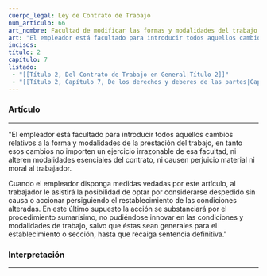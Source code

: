 ```yaml
---
cuerpo_legal: Ley de Contrato de Trabajo
num_articulo: 66
art_nombre: Facultad de modificar las formas y modalidades del trabajo
art: "El empleador está facultado para introducir todos aquellos cambios relativos a la forma y modalidades de la prestación del trabajo, en tanto esos cambios no importen un ejercicio irrazonable de esa facultad, ni alteren modalidades esenciales del contrato, ni causen perjuicio material ni moral al trabajador.  Cuando el empleador disponga medidas vedadas por este artículo, al trabajador le asistirá la posibilidad de optar por considerarse despedido sin causa o accionar persiguiendo el restablecimiento de las condiciones alteradas. En este último supuesto la acción se substanciará por el procedimiento sumarísimo, no pudiéndose innovar en las condiciones y modalidades de trabajo, salvo que éstas sean generales para el establecimiento o sección, hasta que recaiga sentencia definitiva."
incisos: 
título: 2
capítulo: 7
listado:
 - "[[Título 2, Del Contrato de Trabajo en General|Título 2]]"
 - "[[Título 2, Capítulo 7, De los derechos y deberes de las partes|Capítulo 7]]"
---
```

### Artículo
---
"El empleador está facultado para introducir todos aquellos cambios relativos a la forma y modalidades de la prestación del trabajo, en tanto esos cambios no importen un ejercicio irrazonable de esa facultad, ni alteren modalidades esenciales del contrato, ni causen perjuicio material ni moral al trabajador.  

Cuando el empleador disponga medidas vedadas por este artículo, al trabajador le asistirá la posibilidad de optar por considerarse despedido sin causa o accionar persiguiendo el restablecimiento de las condiciones alteradas. En este último supuesto la acción se substanciará por el procedimiento sumarísimo, no pudiéndose innovar en las condiciones y modalidades de trabajo, salvo que éstas sean generales para el establecimiento o sección, hasta que recaiga sentencia definitiva."


### Interpretación
---
